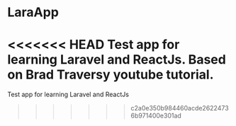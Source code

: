 # LaraApp

<<<<<<< HEAD
Test app for learning Laravel and ReactJs.
Based on Brad Traversy youtube tutorial.
=======
Test app for learning Laravel and ReactJs
>>>>>>> c2a0e350b984460acde26224736b971400e301ad
